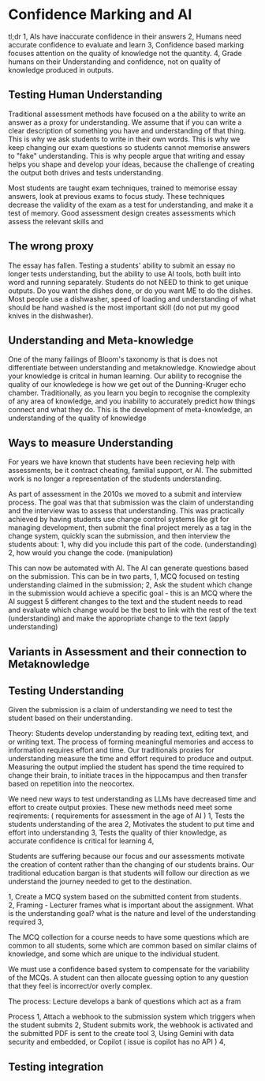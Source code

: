 # Confidence Marking and AI

tl;dr
1, AIs have inaccurate confidence in their answers
2, Humans need accurate confidence to evaluate and learn
3, Confidence based marking focuses attention on the quality of knowledge not the quantity.
4, Grade humans on their Understanding and confidence, not on quality of knowledge produced in outputs.

## Testing Human Understanding
Traditional assessment methods have focused on a the ability to write an answer as a proxy for understanding. We assume that if you can write a clear description of something you have and understanding of that thing. This is why we ask students to write in their own words.  This is why we keep changing our exam questions so students cannot memorise answers to "fake" understanding. This is why people argue that writing and essay helps you shape and develop your ideas, because the challenge of creating the output both drives and tests understanding.

Most students are taught exam techniques, trained to memorise essay answers, look at previous exams to focus study. These techniques decrease the validity of the exam as a test for understanding, and make it a test of memory. Good assessment design creates assessments which assess the relevant skills and 

## The wrong proxy

The essay has fallen.  Testing a students' ability to submit an essay no longer tests understanding, but the ability to use AI tools, both built into word and running separately. Students do not NEED to think to get unique outputs. Do you want the dishes done, or do you want ME to do the dishes. Most people use a dishwasher, speed of loading and understanding of what should be hand washed is the most important skill (do not put my good knives in the dishwasher).

## Understanding and Meta-knowledge

One of the many failings of Bloom's taxonomy is that is does not differentiate between understanding and metaknowledge.  Knowiedge about your knowledge is critcal in human learning. Our ability to recognise the quality of our knowledege is how we get out of the Dunning-Kruger echo chamber. Traditionally, as you learn you begin to recognise the complexity of any area of knowledge, and you inability to accurately predict how things connect and what they do.  This is the development of meta-knowledge, an understanding of the quality of knowledge  

## Ways to measure Understanding


For years we have known that students have been recieving help with assessments, be it contract cheating, familial support, or AI.  The submitted work is no longer a representation of the students understanding. 


As part of assessment in the 2010s we moved to a submit and interview process.  The goal was that that submission was the claim of understanding and the interview was to assess that understanding. This was practically achieved by having students use change control systems like git for managing development, then submit the final project merely as a tag in the change system, quickly scan the submission, and then interview the students about:
1, why did you include this part of the code. (understanding)
2, how would you change the code. (manipulation)

This can now be automated with AI.  The AI can generate questions based on the submission. This can be in two parts, 1, MCQ focused on testing understanding claimed in the submission; 2, Ask the student which change in the submission would achieve a specific goal - this is an MCQ where the AI suggest 5 different changes to the text and the student needs to read and evaluate which change would be the best to link with the rest of the text (understanding) and make the appropriate change to the text (apply understanding)

## Variants in Assessment and their connection to Metaknowledge


## Testing Understanding

Given the submission is a claim of understanding we need to test the student based on their understanding.

Theory:
Students develop understanding by reading text, editing text, and or writing text. The process of forming meaningful memories and access to information requires effort and time.  Our traditionals proxies for understanding measure the time and effort required to produce and output.  Measuring the output implied the student has spend the time required to change their brain, to initiate traces in the hippocampus and then transfer based on repetition into the neocortex.

We need new ways to test understanding as LLMs have decreased time and effort to create output proxies. These new methods need meet some reqirements: ( requirements for assessment in the age of AI )
1, Tests the students understanding of the area
2, Motivates the student to put time and effort into understanding
3, Tests the quality of thier knowledge, as accurate confidence is critical for learning
4, 


Students are suffering because our focus and our assessments motivate the creation of content rather than the changing of our students brains.  Our traditional education bargan is that students will follow our direction as we understand the journey needed to get to the destination. 

1, Create a MCQ system based on the submitted content from students.  
2, Framing - Lecturer frames what is important about the assignment.  What is the understanding goal? what is the nature and level of the understanding required
3, 

The MCQ collection for a course needs to have some questions which are common to all students, some which are common based on similar claims of knowledge, and some which are unique to the individual student.

We must use a confidence based system to compensate for the variability of the MCQs.  A student can then allocate guessing option to any question that they feel is incorrect/or overly complex.

The process: 
Lecture develops a bank of questions which act as a fram 



Process
1, Attach a webhook to the submission system which triggers when the student submits
2, Student submits work, the webhook is activated and the submitted PDF is sent to the create tool
3, Using Gemini with data security and embedded, or Copilot ( issue is copilot has no API )
4,  

## Testing integration
